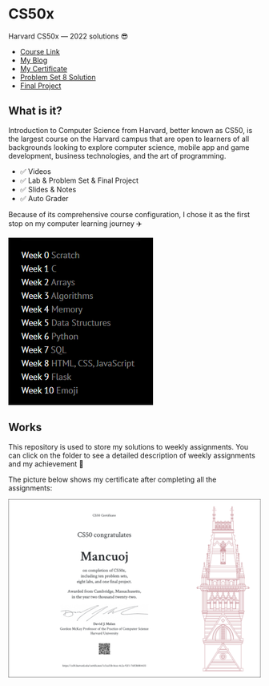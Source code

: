# CS50x

Harvard CS50x — 2022 solutions 😎

- [Course Link](https://cs50.harvard.edu/x/2022/)
- [My Blog](https://mancuoj.vercel.app/cs50x)
- [My Certificate](https://certificates.cs50.io/1c5ca55b-bcec-4c2a-92f1-76ff3b084435)
- [Problem Set 8 Solution](https://pset8.netlify.app/)
- [Final Project](https://github.com/mancuoj/tower-defense)

## What is it?

Introduction to Computer Science from Harvard, better known as CS50, is the largest course on the Harvard campus that are open to learners of all backgrounds looking to explore computer science, mobile app and game development, business technologies, and the art of programming.

- ✅ Videos 
- ✅ Lab & Problem Set & Final Project 
- ✅ Slides & Notes
- ✅ Auto Grader 

Because of its comprehensive course configuration, I chose it as the first stop on my computer learning journey ✈️

![cs50](images/CS50.png)


## Works

This repository is used to store my solutions to weekly assignments. You can click on the folder to see a detailed description of weekly assignments and my achievement 🌴

The picture below shows my certificate after completing all the assignments:

![cs50x](images/CS50x.png)

